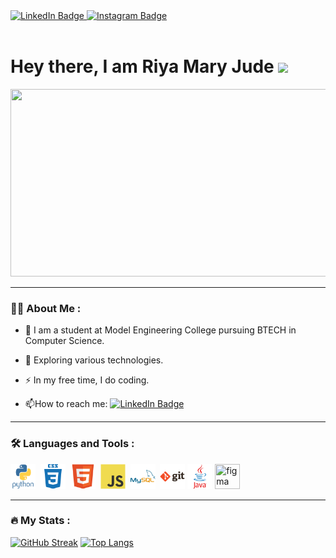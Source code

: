 
<div id="badges">
  <a href="https://www.linkedin.com/in/riya-mary-jude-54833a22b/">
    <img src="https://img.shields.io/badge/LinkedIn-blue?style=for-the-badge&logo=linkedin&logoColor=white" alt="LinkedIn Badge"/>
  </a>
  <a href="https://www.instagram.com/_ri.yu.ga__/">
    <img src="https://img.shields.io/badge/Instagram-red?style=for-the-badge&logo=instagram&logoColor=white" alt="Instagram Badge"/>
  </a>
</div>
<img src="https://komarev.com/ghpvc/?username=Riyajude&style=flat-square&color=blue" alt=""/>
<h1>
  Hey there, I am Riya Mary Jude
  <img src="https://media.giphy.com/media/hvRJCLFzcasrR4ia7z/giphy.gif" width="30px"/>
</h1>
<div align="center">
  <img src="https://media0.giphy.com/media/paTz7UZbPfTZFRYnnB/200w.webp?cid=ecf05e47eedmlpr6kmpgg0dx4d2wvsva1s432oelpltpkya8&rid=200w.webp&ct=s" width="600" height="300"/>
</div>
  
---

### :woman_technologist: About Me :
- :telescope: I am a student at Model Engineering College pursuing BTECH in Computer Science.

- :seedling: Exploring various technologies.

- :zap: In my free time, I do coding.

- :mailbox:How to reach me: [![LinkedIn Badge](https://img.shields.io/badge/-LinkedIn-blue?style=flat&logo=Linkedin&logoColor=white)](https://www.linkedin.com/in/riya-mary-jude-54833a22b/)
  
---

### :hammer_and_wrench: Languages and Tools :
<div>
  <img src="https://github.com/devicons/devicon/blob/master/icons/python/python-original-wordmark.svg" title="Python" alt="Python" width="40" height="40"/>&nbsp;
  <img src="https://github.com/devicons/devicon/blob/master/icons/css3/css3-plain-wordmark.svg"  title="CSS3" alt="CSS" width="40" height="40"/>&nbsp;
  <img src="https://github.com/devicons/devicon/blob/master/icons/html5/html5-original.svg" title="HTML5" alt="HTML" width="40" height="40"/>&nbsp;
  <img src="https://github.com/devicons/devicon/blob/master/icons/javascript/javascript-original.svg" title="JavaScript" alt="JavaScript" width="40" height="40"/>&nbsp;
  <img src="https://github.com/devicons/devicon/blob/master/icons/mysql/mysql-original-wordmark.svg" title="MySQL"  alt="MySQL" width="40" height="40"/>&nbsp;
  <img src="https://github.com/devicons/devicon/blob/master/icons/git/git-original-wordmark.svg" title="Git" **alt="Git" width="40" height="40"/>
  <img src="https://github.com/devicons/devicon/blob/master/icons/java/java-original-wordmark.svg" title="Java" **alt="Java" width="40" height="40"/>
  <img src="https://figma.com/devicons/devicon/blob/master/icons/figma/figma-original-wordmark.svg" title="figma" **alt="figma" width="40" height="40"/>
</div>
  
---

### :fire: My Stats :
[![GitHub Streak](http://github-readme-streak-stats.herokuapp.com?user=Riyajude&theme=dark&background=000000)](https://git.io/streak-stats)
[![Top Langs](https://github-readme-stats.vercel.app/api/top-langs/?username=Riyajude)](https://github.com/Riyajude/github-readme-stats)
